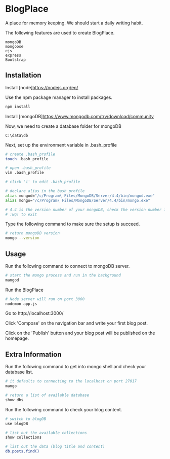 # BlogPlace

A place for memory keeping. We should start a daily writing habit.

The following features are used to create BlogPlace.

```
mongoDB
mongoose
ejs
express
Bootstrap
```

## Installation

Install [node]https://nodejs.org/en/ 

Use the npm package manager to install packages.

```bash
npm install
```

Install [mongoDB]https://www.mongodb.com/try/download/community

Now, we need to create a database folder for mongoDB

```
C:\data\db
```

Next, set up the environment variable in .bash_profile

```bash
# create .bash_profile
touch .bash_profile

# open .bash_profile
vim .bash_profile

# click 'i' to edit .bash_profile

# declare alias in the bash_profile
alias mongod="/c/Program\ Files/MongoDB/Server/4.4/bin/mongod.exe"
alias mongo="/c/Program\ Files/MongoDB/Server/4.4/bin/mongo.exe"

# 4.4 is the version number of your mongoDB, check the version number in C:\Program Files\MongoDB\Server
# :wq! to exit
```
Type the following command to make sure the setup is succeed.

```bash
# return mongoDB version
mongo --version
```

## Usage

Run the following command to connect to mongoDB server.

```bash
# start the mongo process and run in the background
mangod 
```

Run the BlogPlace

```bash
# Node server will run on port 3000
nodemon app.js 
```

Go to http://localhost:3000/ 

Click 'Compose' on the navigation bar and write your first blog post.

Click on the 'Publish' button and your blog post will be published on the homepage.


## Extra Information

Run the following command to get into mongo shell and check your database list.

```bash 
# it defaults to connecting to the localhost on port 27017
mango  

# return a list of available database
show dbs 
```

Run the following command to check your blog content.

```bash
# switch to blogDB
use blogDB

# list out the available collections
show collections

# list out the data (blog title and content)
db.posts.find()
```